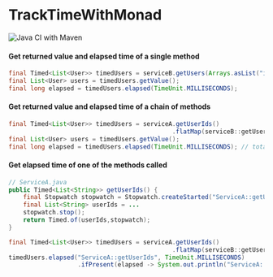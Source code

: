 # TrackTimeWithMonad

![Java CI with Maven](https://github.com/arosenbach/TrackTimeWithMonad/workflows/Java%20CI%20with%20Maven/badge.svg?branch=master)

#### Get returned value and elapsed time of a single method

```java
final Timed<List<User>> timedUsers = serviceB.getUsers(Arrays.asList("id1", "id2", "id3"));
final List<User> users = timedUsers.getValue();
final long elapsed = timedUsers.elapsed(TimeUnit.MILLISECONDS);
```


#### Get returned value and elapsed time of a chain of methods
```java
final Timed<List<User>> timedUsers = serviceA.getUserIds()
                                             .flatMap(serviceB::getUsers);
final List<User> users = timedUsers.getValue();
final long elapsed = timedUsers.elapsed(TimeUnit.MILLISECONDS); // total elapsed time
```

#### Get elapsed time of one of the methods called
```java
// ServiceA.java
public Timed<List<String>> getUserIds() {
    final Stopwatch stopwatch = Stopwatch.createStarted("ServiceA::getUserIds");
    final List<String> userIds = ...
    stopwatch.stop();
    return Timed.of(userIds,stopwatch);
}
```

```java
final Timed<List<User>> timedUsers = serviceA.getUserIds()
                                             .flatMap(serviceB::getUsers);
timedUsers.elapsed("ServiceA::getUserIds", TimeUnit.MILLISECONDS)
                   .ifPresent(elapsed -> System.out.println("ServiceA::getUserIds time : " + elapsed + " ms"));
```
